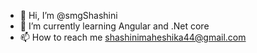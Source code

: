 - 👋 Hi, I’m @smgShashini
- 🌱 I’m currently learning Angular and .Net core 
- 📫 How to reach me shashinimaheshika44@gmail.com

<!---
smgShashini/smgShashini is a ✨ special ✨ repository because its `README.md` (this file) appears on your GitHub profile.
You can click the Preview link to take a look at your changes.
--->
